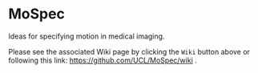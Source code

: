 # MoSpec
Ideas for specifying motion in medical imaging.

Please see the associated Wiki page by clicking the `Wiki` button above or following this link: https://github.com/UCL/MoSpec/wiki .
